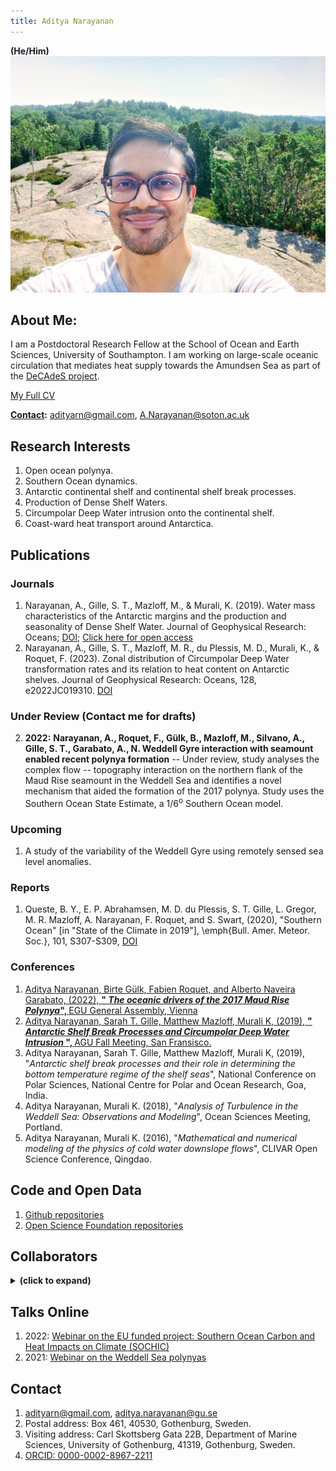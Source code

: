 ```yaml
---
title: Aditya Narayanan
---
```

**(He/Him)**
<img src="./Images/profile3.jpg" class="img-profile"/>


## About Me:

I am a Postdoctoral Research Fellow at the School of Ocean and Earth Sciences, University of Southampton. I am working on large-scale oceanic circulation that mediates heat supply towards the Amundsen Sea as part of the [DeCAdeS project](https://gtr.ukri.org/projects?ref=NE%2FT012803%2F1).

[My Full CV](https://raw.githubusercontent.com/adityarn/CV/master/CV.pdf)

**[Contact](#contact):** adityarn@gmail.com, A.Narayanan@soton.ac.uk 


## Research Interests

1. Open ocean polynya.
1. Southern Ocean dynamics.
1. Antarctic continental shelf and continental shelf break processes.
1. Production of Dense Shelf Waters. 
1. Circumpolar Deep Water intrusion onto the continental shelf.
1. Coast-ward heat transport around Antarctica.



## Publications
    
### Journals


1.  Narayanan, A., Gille, S. T., Mazloff, M., & Murali, K. (2019). Water mass characteristics of the Antarctic margins and the production and seasonality of Dense Shelf Water. Journal of Geophysical Research: Oceans; [DOI](https://doi.org/10.1029/2018JC014907); [Click here for open access](https://escholarship.org/uc/item/9fx3m2rx)
1. Narayanan, A., Gille, S. T., Mazloff, M. R., du Plessis, M. D., Murali, K., & Roquet, F. (2023). Zonal distribution of Circumpolar Deep Water transformation rates and its relation to heat content on Antarctic shelves. Journal of Geophysical Research: Oceans, 128, e2022JC019310. [DOI](https://doi.org/10.1029/2022JC019310)


    
### Under Review (Contact me for drafts)

2. **2022:** **Narayanan, A., Roquet, F., G&uuml;lk, B., Mazloff, M., Silvano, A., Gille, S. T., Garabato, A., N. Weddell Gyre interaction with seamount enabled recent polynya formation** -- Under review, study analyses the complex flow -- topography interaction on the northern flank of the Maud Rise seamount in the Weddell Sea and identifies a novel mechanism that aided the formation of the 2017 polynya. Study uses the Southern Ocean State Estimate, a 1/6<sup>o</sup> Southern Ocean model.


### Upcoming

1. A study of the variability of the Weddell Gyre using remotely sensed sea level anomalies.


### Reports

1. Queste, B. Y., E. P. Abrahamsen, M. D. du Plessis, S. T. Gille, L. Gregor, M. R. Mazloff, A. Narayanan, F. Roquet, and S. Swart, (2020), "Southern Ocean" [in "State of the Climate in 2019"], \emph{Bull. Amer. Meteor. Soc.}, 101, S307-S309, [DOI](https://doi.org/10.1175/BAMS-D-20-0090.1)


### Conferences

1. [Aditya Narayanan, Birte Gülk, Fabien Roquet, and Alberto Naveira Garabato, (2022), <strong> "<em> The oceanic drivers of the 2017 Maud Rise Polynya</em>", </strong> EGU General Assembly, Vienna](https://meetingorganizer.copernicus.org/EGU22/EGU22-9100.html)
1.  [Aditya Narayanan, Sarah T. Gille, Matthew Mazloff, Murali K, (2019), <strong> "<em> Antarctic Shelf Break Processes and Circumpolar Deep Water Intrusion </em>", </strong> AGU Fall Meeting, San Fransisco.](https://agu.confex.com/agu/fm19/meetingapp.cgi/Paper/505561)
1. Aditya Narayanan, Sarah T. Gille, Matthew Mazloff, Murali K, (2019), "<em>Antarctic shelf break processes and their role in determining the bottom temperature regime of the shelf seas</em>", National Conference on Polar Sciences, National Centre for Polar and Ocean Research, Goa, India.
1. Aditya Narayanan, Murali K. (2018), "<em>Analysis of Turbulence in the Weddell Sea: Observations and Modeling</em>", Ocean Sciences Meeting, Portland.
1. Aditya Narayanan, Murali K. (2016), "<em>Mathematical and numerical modeling of the physics of cold water downslope flows</em>", CLIVAR Open Science Conference, Qingdao.



## Code and Open Data

1. [Github repositories](https://github.com/adityarn)
1. [Open Science Foundation repositories](https://osf.io/gcjbk/)


## Collaborators
<details>
<summary> <b>(click to expand)</b> </summary>

1. [Sarah T. Gille](http://pordlabs.ucsd.edu/sgille/), Scripps Institution of Oceanography, University of California San Diego.
1. [Matthew Mazzloff](http://scrippsscholars.ucsd.edu/mmazloff), Scripps Institution of Oceanography, University of California San Diego.
1. [Fabien Roquet](http://fabien-roquet.com/), Department of Marine Sciences, Gothenburg University.
1. [Marcel du Plessis](https://mduplessis.com/), Department of Marine Sciences, Gothenburg University.
2. [Sabu P.](https://ncpor.res.in/profiles/details/115), National Centre for Polar and Ocean Research, Ministry of Earth Sciences, Government of India.
2. [Alberto Naveira Garabato](https://orcid.org/0000-0001-6071-605X), National Oceanography Centre, University of Southampton.
3. Birte G&uuml;lk, Department of Marine Sciences, Gothenburg University.
1. [Murali K.](http://www.doe.iitm.ac.in/murali/), Department of Ocean Engineering, IIT Madras, Chennai (Ph.D. supervisor).

</details>

## Talks Online

1. 2022: [Webinar on the EU funded project: Southern Ocean Carbon and Heat Impacts on Climate (SOCHIC)](https://www.youtube.com/watch?v=Usky53wAa80)
1. 2021: [Webinar on the Weddell Sea polynyas](https://www.youtube.com/watch?v=C1HVuRRD-fI&t=304s)




## Contact

1. adityarn@gmail.com, aditya.narayanan@gu.se
1. Postal address: Box 461, 40530, Gothenburg, Sweden.
1. Visiting address: Carl Skottsberg Gata 22B, Department of Marine Sciences, University of Gothenburg, 41319, Gothenburg, Sweden.
1. [ORCID: 0000-0002-8967-2211](https://orcid.org/0000-0002-8967-2211)

